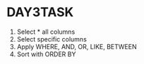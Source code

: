 # DAY3TASK

1. Select * all columns
2. Select specific columns
3. Apply WHERE, AND, OR, LIKE, BETWEEN
4. Sort with ORDER BY

